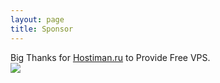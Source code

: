 ```yaml
---
layout: page
title: Sponsor
---
```


Big Thanks for <a href="https://hostiman.ru">Hostiman.ru</a> to Provide Free VPS.  
<a href="https://hostiman.ru/"><img src="https://hostiman.ru/static/img/logo.png"/></a>
